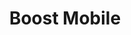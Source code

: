 ---
title: "Boost Mobile"
url: /portland/boost-mobile-southeast-122nd-avenue/
shop: mobile phone
---